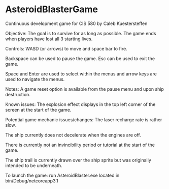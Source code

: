 # AsteroidBlasterGame
Continuous development game for CIS 580 by Caleb Kuestersteffen

Objective:
  The goal is to survive for as long as possible. The game ends when players have lost all 3 starting lives.

Controls:
  WASD (or arrows) to move and space bar to fire. 

  Backspace can be used to pause the game. Esc can be used to exit the game.

  Space and Enter are used to select within the menus and arrow keys are used to navigate the menus.

Notes:
  A game reset option is available from the pause menu and upon ship destruction.

Known issues:
  The explosion effect displays in the top left corner of the screen at the start of the game.
  
Potential game mechanic issues/changes:
  The laser recharge rate is rather slow.
  
  The ship currently does not decelerate when the engines are off.
  
  There is currently not an invincibility period or tutorial at the start of the game.
  
  The ship trail is currently drawn over the ship sprite but was originally intended to be underneath.

To launch the game:
  run AsteroidBlaster.exe located in bin/Debug/netcoreapp3.1
